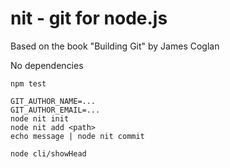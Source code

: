 # nit - git for node.js

Based on the book "Building Git" by James Coglan

No dependencies

    npm test

    GIT_AUTHOR_NAME=...
    GIT_AUTHOR_EMAIL=...
    node nit init
    node nit add <path>
    echo message | node nit commit

    node cli/showHead
